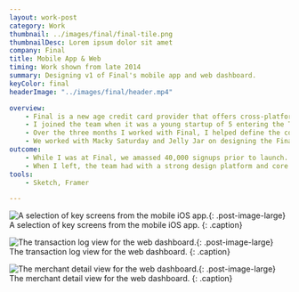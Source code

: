 ```yaml
---
layout: work-post
category: Work
thumbnail: ../images/final/final-tile.png
thumbnailDesc: Lorem ipsum dolor sit amet
company: Final
title: Mobile App & Web
timing: Work shown from late 2014
summary: Designing v1 of Final's mobile app and web dashboard.
keyColor: final
headerImage: "../images/final/header.mp4"

overview:
    - Final is a new age credit card provider that offers cross-platform finance apps and a physical credit card. The main benefits of the product are world class fraud protection and granular user controls for how merchants can bill accounts.
    - I joined the team when it was a young startup of 5 entering the Techstars accelerator in Boulder, Colorado. The team was yet to release a product and I was their first designer.
    - Over the three months I worked with Final, I helped define the core UX and UI of their first mobile, web, and browser extension apps. We sought to make a radically transparent credit card experience that would be approachable to users with varying levels of financial prowess.
    - We worked with Macky Saturday and Jelly Jar on designing the Final brand and splash page respectively.
outcome:
    - While I was at Final, we amassed 40,000 signups prior to launch. Based on our initial designs (and countless hours spent on pitch decks) we raised $4 million in venture capital.
    - When I left, the team had with a strong design platform and core experience to build on moving into the future.
tools:
    - Sketch, Framer

---
```


![A selection of key screens from the mobile iOS app.](../images/final/final-flow-1.png){: .post-image-large}
A selection of key screens from the mobile iOS app.
{: .caption}

![The transaction log view for the web dashboard.](../images/final/final-dash-2.png){: .post-image-large}
The transaction log view for the web dashboard.
{: .caption}

![The merchant detail view for the web dashboard.](../images/final/final-dash-1.png){: .post-image-large}
The merchant detail view for the web dashboard.
{: .caption}

